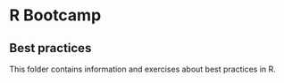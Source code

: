 # R Bootcamp

## Best practices

This folder contains information and exercises about best practices in R.
